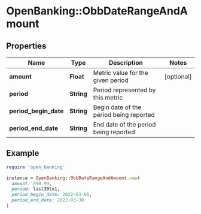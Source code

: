 # OpenBanking::ObbDateRangeAndAmount

## Properties

| Name | Type | Description | Notes |
| ---- | ---- | ----------- | ----- |
| **amount** | **Float** | Metric value for the given period | [optional] |
| **period** | **String** | Period represented by this metric |  |
| **period_begin_date** | **String** | Begin date of the period being reported |  |
| **period_end_date** | **String** | End date of the period being reported |  |

## Example

```ruby
require 'open_banking'

instance = OpenBanking::ObbDateRangeAndAmount.new(
  amount: 890.99,
  period: last30to1,
  period_begin_date: 2022-03-01,
  period_end_date: 2022-03-30
)
```

